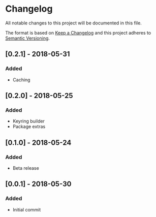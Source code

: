 # Changelog

All notable changes to this project will be documented in this file.

The format is based on [Keep a Changelog](http://keepachangelog.com/en/1.0.0/)
and this project adheres to [Semantic Versioning](http://semver.org/spec/v2.0.0.html).

## [0.2.1] - 2018-05-31
### Added
- Caching

## [0.2.0] - 2018-05-25
### Added
- Keyring builder
- Package extras

## [0.1.0] - 2018-05-24
### Added
- Beta release

## [0.0.1] - 2018-05-30
### Added
- Initial commit
